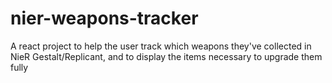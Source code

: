 # nier-weapons-tracker
A react project to help the user track which weapons they've collected in NieR Gestalt/Replicant, and to display the items necessary to upgrade them fully
